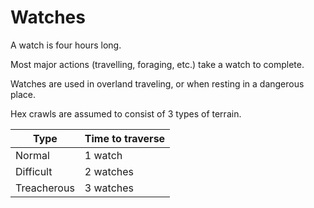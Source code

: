 # Watches

A watch is four hours long. 

Most major actions (travelling, foraging, etc.) take a watch to complete.

Watches are used in overland traveling, or when resting in a dangerous place.

Hex crawls are assumed to consist of 3 types of terrain.

| Type        | Time to traverse |
| ----------- | ---------------- |
| Normal      | 1 watch          |
| Difficult   | 2 watches        |
| Treacherous | 3 watches        |
